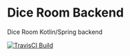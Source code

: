 Dice Room Backend
=============

Dice Room Kotlin/Spring backend

[![TravisCI Build](https://travis-ci.org/hiper2d/awesome-dice-room.svg)](https://travis-ci.org/hiper2d/awesome-dice-room)
